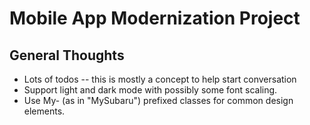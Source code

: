 # Mobile App Modernization Project

## General Thoughts
- Lots of todos -- this is mostly a concept to help start conversation
- Support light and dark mode with possibly some font scaling.
- Use My- (as in "MySubaru") prefixed classes for common design elements.

